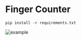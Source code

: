 # Finger Counter


`pip install -r requirements.txt`


![example](https://user-images.githubusercontent.com/65671192/230672302-3f1cef23-1a59-4914-9b35-e20ec1898c95.jpg)
